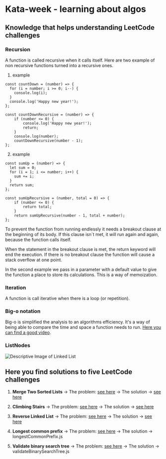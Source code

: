 # Kata-week - learning about algos
## Knowledge that helps understanding LeetCode challenges
### Recursion 
A function is called recursive when it calls itself. Here are two example of non recursive functions turned into a recursive ones.

1. example

```
const countDown = (number) => {
  for (i = number; i >= 0; i--) {
    console.log(i);
  }
  console.log('Happy new year!');
};

const countDownRecursive = (number) => {
    if (number <= 0) {
        console.log('Happy new year!');
        return;
    }
    console.log(number); 
    countDownRecursive(number - 1);
};

```

2. example

```
const sumUp = (number) => {
  let sum = 0;
  for (i = 1; i <= number; i++) {
    sum += i;
  }
  return sum;
};

const sumUpRecursive = (number, total = 0) => {
    if (number <= 0) {
        return total;
    }
    return sumUpRecursive(number - 1, total + number);
};

```

To prevent the function from running endlessly it needs a breakout clause at the beginning of its body. If this clause isn´t met, it will run again and again, because the function calls itself.

When the statement in the breakout clause is met, the return keyword will end the execution. If there is no breakout clause the function will cause a stack overflow at one point.

In the second example we pass in a parameter with a default value to give the function a place to store its calculations. This is a way of memoization.
### Iteration

A function is call iterative when there is a loop (or repetition).

### Big-o notation 

Big-o is simplified the analysis to an algorithms efficiency. It's a way of being able to compare the time and space a function needs to run. [Here you can find a good video](https://www.youtube.com/watch?v=itn09C2ZB9Y).

### ListNodes 

![Descriptive Image of Linked List](https://media.geeksforgeeks.org/wp-content/cdn-uploads/gq/2013/03/Linkedlist.png)



## Here you find solutions to five LeetCode challenges

1. **Merge Two Sorted Lists** -> The problem: [see here](https://leetcode.com/problems/merge-two-sorted-lists/) -> The solution -> [see here](./mergeTwoSortedLists.js)


2. **Climbing Stairs** -> The problem: [see here](https://leetcode.com/problems/climbing-stairs/) -> The solution -> [see here](./mergeTwoSortedLists.js)



3. **Reverse Linked List** -> The problem: [see here](https://leetcode.com/problems/reverse-linked-list/) -> The solution -> [see here](./reverseLinkedList.js)


4. **Longest common prefix** -> The problem: [see here](https://leetcode.com/problems/longest-common-prefix/) -> The solution -> longestCommonPrefix.js


5. **Validate binary search tree** -> The problem: [see here](https://leetcode.com/problems/validate-binary-search-tree/) -> The solution -> validateBinarySearchTree.js

